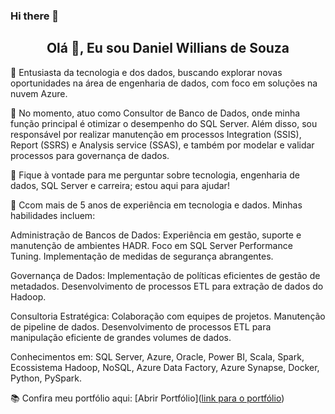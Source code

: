 ### Hi there 👋

<h2 align="center">Olá 👋, Eu sou Daniel Willians de Souza</h2>

👋 Entusiasta da tecnologia e dos dados, buscando explorar novas oportunidades na área de engenharia de dados, com foco em soluções na nuvem Azure.

🔭 No momento, atuo como Consultor de Banco de Dados, onde minha função principal é otimizar o desempenho do SQL Server. Além disso, sou responsável por realizar manutenção em processos Integration (SSIS), Report (SSRS) e Analysis service (SSAS), e também por modelar e validar processos para governança de dados.

💬 Fique à vontade para me perguntar sobre tecnologia, engenharia de dados, SQL Server e carreira; estou aqui para ajudar!

🌱 Ccom mais de 5 anos de experiência em tecnologia e dados. Minhas habilidades incluem:


Administração de Bancos de Dados: 
Experiência em gestão, suporte e manutenção de ambientes HADR.
Foco em SQL Server Performance Tuning.
Implementação de medidas de segurança abrangentes.

Governança de Dados: 
Implementação de políticas eficientes de gestão de metadados.
Desenvolvimento de processos ETL para extração de dados do Hadoop.

Consultoria Estratégica:
Colaboração com equipes de projetos.
Manutenção de pipeline de dados.
Desenvolvimento de processos ETL para manipulação eficiente de grandes volumes de dados.

Conhecimentos em: SQL Server, Azure, Oracle, Power BI, Scala, Spark, Ecossistema Hadoop, NoSQL, Azure Data Factory, Azure Synapse, Docker, Python, PySpark.

📚 Confira meu portfólio aqui: [Abrir Portfólio]([link para o portfólio](https://danielwisouza.github.io/))
